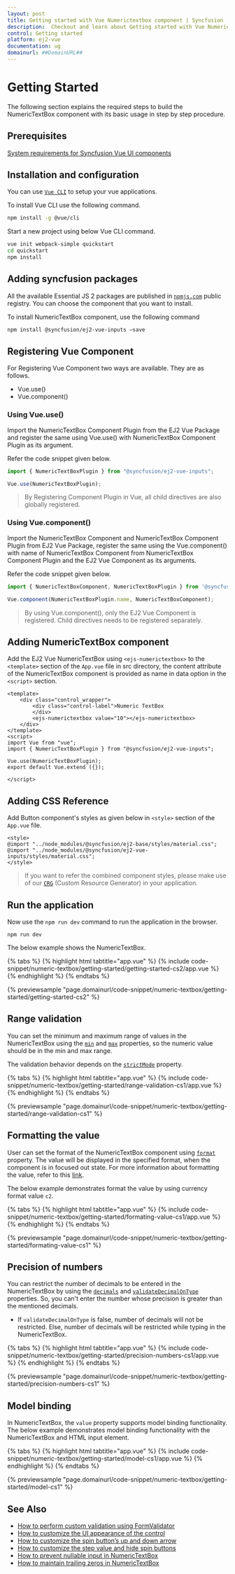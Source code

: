 ```yaml
---
layout: post
title: Getting started with Vue Numerictextbox component | Syncfusion
description:  Checkout and learn about Getting started with Vue Numerictextbox component of Syncfusion Essential JS 2 and more details.
control: Getting started 
platform: ej2-vue
documentation: ug
domainurl: ##DomainURL##
---
```


# Getting Started

The following section explains the required steps to build the NumericTextBox component with its basic usage in step by step procedure.

## Prerequisites

[System requirements for Syncfusion Vue UI components](https://ej2.syncfusion.com/vue/documentation/system-requirements/)

## Installation and configuration

You can use [`Vue CLI`](https://github.com/vuejs/vue-cli) to setup your vue applications.

To install Vue CLI use the following command.

```bash
npm install -g @vue/cli
```

Start a new project using below Vue CLI command.

```bash
vue init webpack-simple quickstart
cd quickstart
npm install

```

## Adding syncfusion packages

All the available Essential JS 2 packages are published in [`npmjs.com`](https://www.npmjs.com/~syncfusionorg) public registry. You can choose the component that you want to install.

To install NumericTextBox component, use the following command

```bash
npm install @syncfusion/ej2-vue-inputs –save
```

## Registering Vue Component

For Registering Vue Component two ways are available. They are as follows.
* Vue.use()
* Vue.component()

### Using Vue.use()

Import the NumericTextBox Component Plugin from the EJ2 Vue Package and register the same using Vue.use() with NumericTextBox Component Plugin as its argument.

Refer the code snippet given below.

```ts
import { NumericTextBoxPlugin } from "@syncfusion/ej2-vue-inputs";

Vue.use(NumericTextBoxPlugin);
```

> By Registering Component Plugin in Vue, all child directives are also globally registered.

### Using Vue.component()

Import the NumericTextBox Component and NumericTextBox Component Plugin from EJ2 Vue Package, register the same using the Vue.component() with name of NumericTextBox Component from NumericTextBox Component Plugin
and the EJ2 Vue Component as its arguments.

Refer the code snippet given below.

```ts
import { NumericTextBoxComponent, NumericTextBoxPlugin } from '@syncfusion/ej2-vue-inputs';

Vue.component(NumericTextBoxPlugin.name, NumericTextBoxComponent);
```

> By using Vue.component(), only the EJ2 Vue Component is registered. Child directives needs to be registered separately.

## Adding NumericTextBox component

Add the EJ2 Vue NumericTextBox using `<ejs-numerictextbox>` to the `<template>` section of the `App.vue` file in src directory, the content attribute of the NumericTextBox component is provided as name in data option in the `<script>` section.

```
<template>
    <div class="control_wrapper">
        <div class="control-label">Numeric TextBox
        </div>
        <ejs-numerictextbox value="10"></ejs-numerictextbox>
    </div>
</template>
<script>
import Vue from "vue";
import { NumericTextBoxPlugin } from "@syncfusion/ej2-vue-inputs";

Vue.use(NumericTextBoxPlugin);
export default Vue.extend ({});

</script>
```

## Adding CSS Reference

Add Button component's styles as given below in `<style>` section of the `App.vue` file.

```
<style>
@import "../node_modules/@syncfusion/ej2-base/styles/material.css";
@import "../node_modules/@syncfusion/ej2-vue-inputs/styles/material.css";
</style>
```

> If you want to refer the combined component styles, please make use of our [`CRG`](https://ej2crg.azurewebsites.net/) (Custom Resource Generator) in your application.

## Run the application

Now use the `npm run dev` command to run the application in the browser.

```
npm run dev
```

The below example shows the NumericTextBox.

{% tabs %}
{% highlight html tabtitle="app.vue" %}
{% include code-snippet/numeric-textbox/getting-started/getting-started-cs2/app.vue %}
{% endhighlight %}
{% endtabs %}
        
{% previewsample "page.domainurl/code-snippet/numeric-textbox/getting-started/getting-started-cs2" %}

## Range validation

You can set the minimum and maximum range of values in the NumericTextBox using the [`min`](https://ej2.syncfusion.com/vue/documentation/api/numerictextbox#min) and [`max`](https://ej2.syncfusion.com/vue/documentation/api/numerictextbox#max) properties, so the numeric value should be in the min and max range.

The validation behavior depends on the [`strictMode`](https://ej2.syncfusion.com/vue/documentation/api/numerictextbox#strictmode) property.

{% tabs %}
{% highlight html tabtitle="app.vue" %}
{% include code-snippet/numeric-textbox/getting-started/range-validation-cs1/app.vue %}
{% endhighlight %}
{% endtabs %}
        
{% previewsample "page.domainurl/code-snippet/numeric-textbox/getting-started/range-validation-cs1" %}

## Formatting the value

User can set the format of the NumericTextBox component using [`format`](https://ej2.syncfusion.com/vue/documentation/api/numerictextbox#format)
property. The value will be displayed in the specified format, when the component is in focused out state. For more information about formatting the value, refer to this [link](./formats/).

The below example demonstrates format the value by using currency format value `c2`.

{% tabs %}
{% highlight html tabtitle="app.vue" %}
{% include code-snippet/numeric-textbox/getting-started/formating-value-cs1/app.vue %}
{% endhighlight %}
{% endtabs %}
        
{% previewsample "page.domainurl/code-snippet/numeric-textbox/getting-started/formating-value-cs1" %}

## Precision of numbers

You can restrict the number of decimals to be entered in the NumericTextBox by using the [`decimals`](https://ej2.syncfusion.com/vue/documentation/api/numerictextbox#decimals)
and [`validateDecimalOnType`](https://ej2.syncfusion.com/vue/documentation/api/numerictextbox#validatedecimalontype) properties.
So, you can't enter the number whose precision is greater than the mentioned decimals.

* If `validateDecimalOnType` is false, number of decimals will not be restricted.
Else, number of decimals will be restricted while typing in the NumericTextBox.

{% tabs %}
{% highlight html tabtitle="app.vue" %}
{% include code-snippet/numeric-textbox/getting-started/precision-numbers-cs1/app.vue %}
{% endhighlight %}
{% endtabs %}
        
{% previewsample "page.domainurl/code-snippet/numeric-textbox/getting-started/precision-numbers-cs1" %}

## Model binding

In NumericTextBox, the `value` property supports model binding functionality.
The below example demonstrates model binding functionality with the NumericTextBox and HTML input element.

{% tabs %}
{% highlight html tabtitle="app.vue" %}
{% include code-snippet/numeric-textbox/getting-started/model-cs1/app.vue %}
{% endhighlight %}
{% endtabs %}
        
{% previewsample "page.domainurl/code-snippet/numeric-textbox/getting-started/model-cs1" %}

## See Also

* [How to perform custom validation using FormValidator](./how-to/perform-custom-validation-using-form-validator/)
* [How to customize the UI appearance of the control](./how-to/customize-the-ui-appearance-of-the-control/)
* [How to customize the spin button’s up and down arrow](./how-to/customize-the-spin-buttons-up-and-down-arrow/)
* [How to customize the step value and hide spin buttons](./how-to/customize-the-step-value-and-hide-spin-buttons/)
* [How to prevent nullable input in NumericTextBox](./how-to/prevent-nullable-input-in-numerictextbox/)
* [How to maintain trailing zeros in NumericTextBox](./how-to/maintain-trailing-zeros-in-numerictextbox/)
